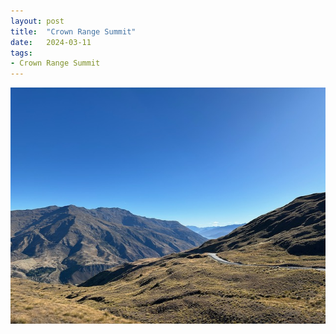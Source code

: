 ```yaml
---
layout: post
title:  "Crown Range Summit"
date:   2024-03-11
tags:
- Crown Range Summit
---
```

![Crown Range Summit](/media/2024-03-11-Crown-Range-Summit.jpeg)